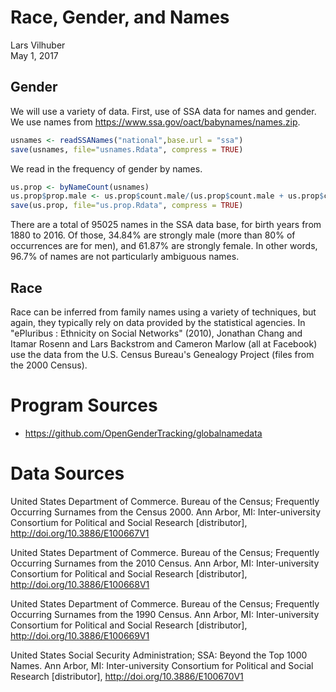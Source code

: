 # Race, Gender, and Names
Lars Vilhuber  
May 1, 2017  


## Gender
We will use a variety of data. First, use of SSA data for names and gender. We use names from  https://www.ssa.gov/oact/babynames/names.zip.


```r
usnames <- readSSANames("national",base.url = "ssa")
save(usnames, file="usnames.Rdata", compress = TRUE)
```
We read in the frequency of gender by names. 

```r
us.prop <- byNameCount(usnames)
us.prop$prop.male <- us.prop$count.male/(us.prop$count.male + us.prop$count.female)
save(us.prop, file="us.prop.Rdata", compress = TRUE)
```

There are a total of 95025 names in the SSA data base, for birth years from 1880 to 2016. Of those, 34.84% are strongly male (more than 80% of occurrences are for men), and 61.87% are strongly female. In other words, 96.7% of names are not particularly ambiguous names.

## Race
Race can be inferred from family names using a variety of techniques, but again, they typically rely on data provided by the statistical agencies. In "ePluribus : Ethnicity on Social Networks" (2010), Jonathan Chang and Itamar Rosenn and Lars Backstrom and Cameron Marlow (all at Facebook) use the data from the U.S. Census Bureau's Genealogy Project
(files from the 2000 Census).

# Program Sources

- https://github.com/OpenGenderTracking/globalnamedata

# Data Sources

  United States Department of Commerce. Bureau of the Census; Frequently Occurring Surnames from the Census 2000. Ann Arbor, MI: Inter-university Consortium for Political and Social Research [distributor], http://doi.org/10.3886/E100667V1

  United States Department of Commerce. Bureau of the Census; Frequently Occurring Surnames from the 2010 Census. Ann Arbor, MI: Inter-university Consortium for Political and Social Research [distributor], http://doi.org/10.3886/E100668V1

  United States Department of Commerce. Bureau of the Census; Frequently Occurring Surnames from the 1990 Census. Ann Arbor, MI: Inter-university Consortium for Political and Social Research [distributor], http://doi.org/10.3886/E100669V1

  United States Social Security Administration; SSA: Beyond the Top 1000 Names. Ann Arbor, MI: Inter-university Consortium for Political and Social Research [distributor], http://doi.org/10.3886/E100670V1
